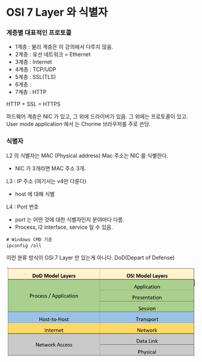 # OSI 7 Layer 와 식별자
### 계층별 대표적인 프로토콜
- 1계층 : 물리 계층은 이 강의에서 다루지 않음.
- 2계층 : 유선 네트워크 = Ethernet
- 3계층 : Internet
- 4계층 : TCP/UDP
- 5계층 : SSL(TLS)
- 6계층 : 
- 7계층 : HTTP

HTTP + SSL = HTTPS

하드웨어 계층은 NIC 가 있고, 그 위에 드라이버가 있음. 그 위에는 프로토콜이 있고. User mode application 에서 는 Chorme 브라우저를 주로 쓴당.

### 식별자
L2 의 식별자는 MAC (Physical address)
Mac 주소는 NIC 를 식별한다.
- NIC 가 3개라면 MAC 주소 3개.

L3 : IP 주소 (여기서는 v4만 다룬다)
- host 에 대해 식별

L4 : Port 번호
- port 는 어떤 것에 대한 식별자인지 분야마다 다름.
- Process, l2 interface, service 일 수 있음.

```
# Windows CMD 기준
ipconfig /all
```

이런 분류 방식이 OSI 7 Layer 만 있는게 아니다.
DoD(Depart of Defense)

![dod vs osi](images/dod.png)